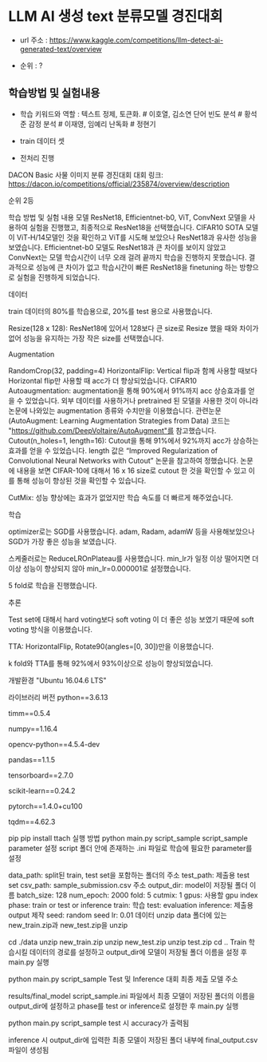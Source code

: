 # LLM AI 생성 text 분류모델 경진대회

- url 주소 :
https://www.kaggle.com/competitions/llm-detect-ai-generated-text/overview

- 순위 : ?


## 학습방법 및 실험내용

- 학습 키워드와 역할 :
    텍스트 정제, 토큰화.       # 이호열, 김소연
    단어 빈도 분석             # 황석준
    감정 분석                  # 이재영, 임예리
    난독화                     # 정현기


- train 데이터 셋

- 전처리 진행








DACON Basic 사물 이미지 분류 경진대회
대회 링크: https://dacon.io/competitions/official/235874/overview/description

순위 2등

학습 방법 및 실험 내용
모델 ResNet18, Efficientnet-b0, ViT, ConvNext 모델을 사용하여 실험을 진행했고, 최종적으로 ResNet18을 선택했습니다. CIFAR10 SOTA 모델이 ViT‑H/14모델인 것을 확인하고 ViT를 시도해 보았으나 ResNet18과 유사한 성능을 보였습니다. Efficientnet-b0 모델도 ResNet18과 큰 차이를 보이지 않았고 ConvNext는 모델 학습시간이 너무 오래 걸려 끝까지 학습을 진행하지 못했습니다. 결과적으로 성능에 큰 차이가 없고 학습시간이 빠른 ResNet18을 finetuning 하는 방향으로 실험을 진행하게 되었습니다.

데이터

train 데이터의 80%를 학습용으로, 20%를 test 용으로 사용했습니다.

Resize(128 x 128): ResNet18에 있어서 128보다 큰 size로 Resize 했을 때와 차이가 없어 성능을 유지하는 가장 작은 size를 선택했습니다.

Augmentation

RandomCrop(32, padding=4)
HorizontalFlip: Vertical flip과 함께 사용할 때보다 Horizontal flip만 사용할 때 acc가 더 향상되었습니다.
CIFAR10 Autoaugmentation: augmentation을 통해 90%에서 91%까지 acc 상승효과를 얻을 수 있었습니다. 외부 데이터를 사용하거나 pretrained 된 모델을 사용한 것이 아니라 논문에 나와있는 augmentation 종류와 수치만을 이용했습니다. 관련눈문(AutoAugment: Learning Augmentation Strategies from Data) 코드는 "https://github.com/DeepVoltaire/AutoAugment"를 참고했습니다.
Cutout(n_holes=1, length=16): Cutout을 통해 91%에서 92%까지 acc가 상승하는 효과를 얻을 수 있었습니다. length 값은 “Improved Regularization of Convolutional Neural Networks with Cutout” 논문을 참고하여 정했습니다. 논문에 내용을 보면 CIFAR-10에 대해서 16 x 16 size로 cutout 한 것을 확인할 수 있고 이를 통해 성능이 향상된 것을 확인할 수 있습니다.

CutMix: 성능 향상에는 효과가 없었지만 학습 속도를 더 빠르게 해주었습니다.

학습

optimizer로는 SGD를 사용했습니다. adam, Radam, adamW 등을 사용해보았으나 SGD가 가장 좋은 성능을 보였습니다.

스케줄러로는 ReduceLROnPlateau를 사용했습니다. min_lr가 일정 이상 떨어지면 더 이상 성능이 향상되지 않아 min_lr=0.000001로 설정했습니다.

5 fold로 학습을 진행했습니다.

추론

Test set에 대해서 hard voting보다 soft voting 이 더 좋은 성능 보였기 때문에 soft voting 방식을 이용했습니다.

TTA: HorizontalFlip, Rotate90(angles=[0, 30])만을 이용했습니다.

k fold와 TTA를 통해 92%에서 93%이상으로 성능이 향상되었습니다.

개발환경
"Ubuntu 16.04.6 LTS"

라이브러리 버전
python==3.6.13

timm==0.5.4

numpy==1.16.4

opencv-python==4.5.4-dev

pandas==1.1.5

tensorboard==2.7.0

scikit-learn==0.24.2

pytorch==1.4.0+cu100

tqdm==4.62.3

pip
pip install ttach
실행 방법
python main.py script_sample
script_sample parameter 설정
script 폴더 안에 존재하는 .ini 파일로 학습에 필요한 parameter를 설정

data_path: split된 train, test set을 포함하는 폴더의 주소
test_path: 제출용 test set
csv_path: sample_submission.csv 주소
output_dir: model이 저장될 폴더 이름
batch_size: 128
num_epoch: 2000
fold: 5
cutmix: 1
gpus: 사용할 gpu index
phase: train or test or inference
train: 학습
test: evaluation
inference: 제출용 output 제작
seed: random seed
lr: 0.01
데이터 unzip
data 폴더에 있는 new_train.zip과 new_test.zip을 unzip

cd ./data
unzip new_train.zip
unzip new_test.zip
unzip test.zip
cd ..
Train
학습시킬 데이터의 경로를 설정하고 output_dir에 모델이 저장될 폴더 이름을 설정 후 main.py 실행

python main.py script_sample
Test 및 Inference
대회 최종 제출 모델 주소

results/final_model
script_sample.ini 파일에서 최종 모델이 저장된 폴더의 이름을 output_dir에 설정하고 phase를 test or inference로 설정한 후 main.py 실행

python main.py script_sample
test 시 accuracy가 출력됨

inference 시 output_dir에 입력한 최종 모델이 저장된 폴더 내부에 final_output.csv 파일이 생성됨
